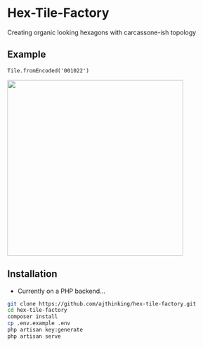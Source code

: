 # Hex-Tile-Factory
Creating organic looking hexagons with carcassone-ish topology

## Example

`Tile.fromEncoded('001022')`

<img src="https://user-images.githubusercontent.com/3457668/91667615-4cdb6800-eb06-11ea-9905-715a8db86667.png" width=400>

## Installation

* Currently on a PHP backend...

```bash
git clone https://github.com/ajthinking/hex-tile-factory.git
cd hex-tile-factory
composer install
cp .env.example .env
php artisan key:generate
php artisan serve
```
